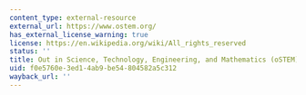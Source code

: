 ```yaml
---
content_type: external-resource
external_url: https://www.ostem.org/
has_external_license_warning: true
license: https://en.wikipedia.org/wiki/All_rights_reserved
status: ''
title: Out in Science, Technology, Engineering, and Mathematics (oSTEM)
uid: f0e5760e-3ed1-4ab9-be54-804582a5c312
wayback_url: ''
---
```

